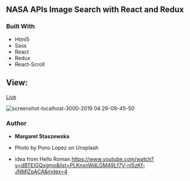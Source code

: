 
## NASA APIs Image Search with React and Redux

### Built With

* Html5
* Sass
* React
* Redux
* React-Scroll

## View:
[Live](https://megfan.github.io/SPA_with_REACT-REDUX/)

![screenshot-localhost-3000-2019 04 26-09-45-50](https://user-images.githubusercontent.com/35031023/56792033-e73be500-6808-11e9-9f34-fce536f7d819.png)


### Author

* **Margaret Staszewska**

* Photo by Pono Lopez on Unsplash
* idea from Hello Roman https://www.youtube.com/watch?v=dBTEIGQxgmo&list=PLKnxnWdLGM49Lf7V-nl5zKf-JNMlZpACA&index=4


